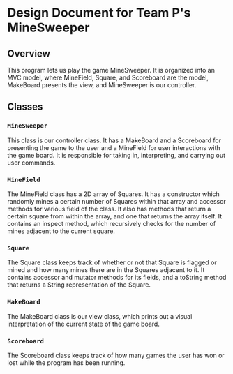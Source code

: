 Design Document for Team P's MineSweeper
===

## Overview
This program lets us play the game MineSweeper. It is organized into an MVC model, where MineField, Square, and Scoreboard are the model, MakeBoard presents the view, and MineSweeper is our controller.

## Classes
### `MineSweeper`
This class is our controller class. It has a MakeBoard and a Scoreboard for presenting the game to the user and a MineField for user interactions with the game board. It is responsible for taking in, interpreting, and carrying out user commands.

### `MineField`
The MineField class has a 2D array of Squares. It has a constructor which randomly mines a certain number of Squares within that array and accessor methods for various field of the class. It also has methods that return a certain square from within the array, and one that returns the array itself. It contains an inspect method, which recursively checks for the number of mines adjacent to the current square.

### `Square`
The Square class keeps track of whether or not that Square is flagged or mined and how many mines there are in the Squares adjacent to it. It contains accessor and mutator methods for its fields, and a toString method that returns a String representation of the Square.

### `MakeBoard`
The MakeBoard class is our view class, which prints out a visual interpretation of the current state of the game board.

### `Scoreboard`
The Scoreboard class keeps track of how many games the user has won or lost while the program has been running.
